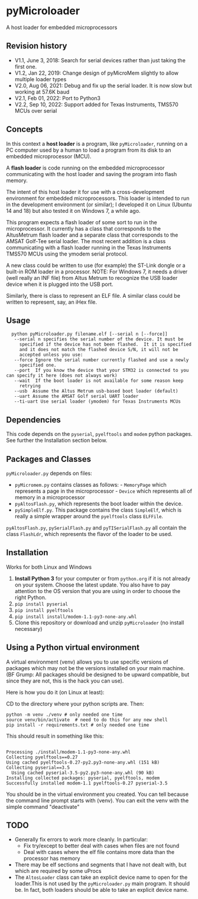 # pyMicroloader

A host loader for embedded microprocessors

## Revision history
* V1.1, June 3, 2018: Search for serial devices rather than just taking the first one.
* V1.2, Jan 22, 2019: Change design of pyMicroMem slightly to allow multiple loader types
* V2.0, Aug 06, 2021: Debug and fix up the serial loader.  It is now slow but working at 57.6K baud
* V2.1, Feb 01, 2022: Port to Python3
* V2.2, Sep 10, 2022: Support added for Texas Instruments, TMS570 MCUs over serial

## Concepts

In this context a **host loader** is a program, like `pyMicroloader`, running
on a PC computer used by a human to load a program from its disk to an embedded microprocessor (MCU).

A **flash loader** is code running on the embedded microprocessor communicating with the host loader and saving the program into flash memory.

The intent of this host loader it for use with a cross-development
environment for embedded microprocessors.  This loader is
intended to run in the development environment (or similar);
I developed it on Linux (Ubuntu 14 and 18) but also tested it on
Windows 7, a while ago.

This program expects a flash loader of some sort to run in the microprocessor.
It currently has a class that corresponds
to the AltusMetrum flash loader and a separate class that corresponds
to the AMSAT Golf-Tee serial loader.  The most recent addition is a
class communicating with a flash loader running in the Texas Instruments TMS570 MCUs using the ymodem serial protocol.

A new class could be written to use
(for example) the ST-Link dongle or a built-in ROM loader in a
processor. NOTE: For Windows 7, it needs a driver (well really
an INF file) from Altus Metrum to recognize the USB loader device when
it is plugged into the USB port.

Similarly, there is class to represent an ELF file. A similar class could be written to represent, say, an iHex file.

## Usage

```
  python pyMicroloader.py filename.elf [--serial n [--force]]
   --serial n specifies the serial number of the device. It must be
     specified if the device has not been flashed.  It it is specified
     and it does not match the flashed device S/N, it will not be
     accepted unless you use:
   --force Ignore the serial number currently flashed and use a newly
     specified one.
   --port  If you know the device that your STM32 is connected to you can specify it here (does not always work)
   --wait  If the boot loader is not available for some reason keep
     retrying
   --usb  Assume the Altus Metrum usb-based boot loader (default)
   --uart Assume the AMSAT Golf serial UART loader
   --ti-uart Use serial loader (ymodem) for Texas Instruments MCUs
```

## Dependencies

This code depends on the `pyserial`, `pyelftools` and `modem` python packages. See further the Installation section below.

## Packages and Classes

`pyMicroloader.py` depends on files:

* `pyMicromem.py` contains classes as follows:
		- `MemoryPage` which represents a page in the microprocessor
		- `Device` which represents all of memory in a microprocessor
* `pyAltosFlash.py`, which represents the boot loader within the device.
* `pySimpleElf.py`. This package contains the class `SimpleElf`, which is really a simple wrapper around the `pyelftools` class `ELFFile`.

`pyAltosFlash.py`, `pySerialFlash.py` and `pyTISerialFlash.py` all contain the class `FlashLdr`, which represents the flavor of the loader to be used.


## Installation

  Works for both Linux and Windows

1. **Install Python 3** for your computer or from `python.org` if it is not already on your system. Choose the latest update. You also have to pay attention to the OS version that you are using in order to choose the right Python.
2. `pip install pyserial`
3. `pip install pyelftools`
4. `pip install install/modem-1.1-py3-none-any.whl`
5. Clone this repository or download and unzip `pyMicroloader` (no install necessary)

## Using a Python virtual environment
A virtual environment (venv) allows you to use specific versions of packages which may not be the versions installed on your main machine.  (BF Grump:  All packages should be designed to be upward compatible, but since they are not, this is the hack you can use).

Here is how you do it (on Linux at least):

CD to the directory where your python scripts are.  Then:
```
python -m venv ./venv # only needed one time
source venv/bin/activate  # need to do this for any new shell
pip install -r requirements.txt # only needed one time
```
This should result in something like this:
```

Processing ./install/modem-1.1-py3-none-any.whl
Collecting pyelftools==0.27
Using cached pyelftools-0.27-py2.py3-none-any.whl (151 kB)
Collecting pyserial==3.5
  Using cached pyserial-3.5-py2.py3-none-any.whl (90 kB)
Installing collected packages: pyserial, pyelftools, modem
Successfully installed modem-1.1 pyelftools-0.27 pyserial-3.5
```
You should be in the virtual environment you created.  You can tell because the command line prompt starts with (venv).  You can exit the venv with the simple command "deactivate"

## TODO

* Generally fix errors to work more cleanly.  In particular:
  - Fix try/except to better deal with cases when files are not found
  - Deal with cases where the elf file contains more data than the processor has memory
* There may be elf sections and segments that I have not dealt with, but which are
required by some uProcs
* The `AltosLoader` class can take an explicit device name to open for the loader.This is not used by the `pyMicroloader.py` main program. It should be. In fact, both loaders should be able to take an explicit device name.
